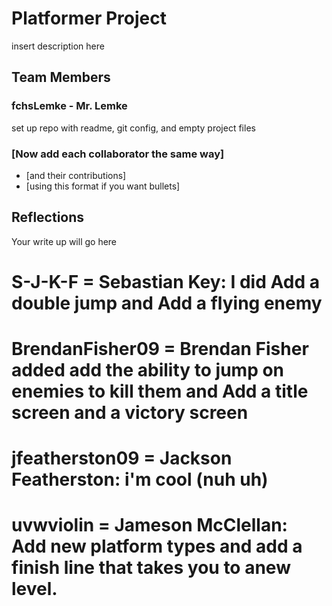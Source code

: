 # Platformer Project
insert description here


## Team Members
### fchsLemke - Mr. Lemke
set up repo with readme, git config, and empty project files
### [Now add each collaborator the same way]
* [and their contributions]
* [using this format if you want bullets]


## Reflections

Your write up will go here
# S-J-K-F = Sebastian Key: I did Add a double jump and Add a flying enemy
# BrendanFisher09 = Brendan Fisher added add the ability to jump on enemies to kill them and Add a title screen and a victory screen
# jfeatherston09 = Jackson Featherston: i'm cool (nuh uh)
# uvwviolin = Jameson McClellan: Add new platform types and add a finish line that takes you to anew level. 

